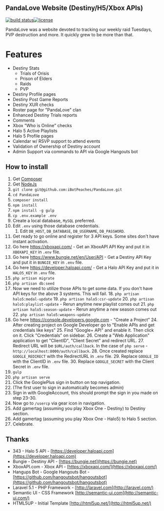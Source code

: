 ## PandaLove Website (Destiny/H5/Xbox APIs)

[![build status](https://gitlab.connortumbleson.com/iBotPeaches/PandaLove/badges/master/build.svg)](https://gitlab.connortumbleson.com/ci/projects/1?ref=master)[![license](https://img.shields.io/badge/license-dbad-green.svg)](http://www.dbad-license.org/)

PandaLove was a website devoted to tracking our weekly raid Tuesdays, PVP destruction and more. It quickly grew to be more than that.

# Features
* Destiny Stats
    * Trials of Orisis
    * Prison of Elders
    * Raids
    * PVP
* Destiny Profile pages
* Destiny Post Game Reports
* Destiny XUR checks
* Roster page for "PandaLove" clan
* Enhanced Destiny Trials reports
* Comments
* Xbox "Who is Online" checks
* Halo 5 Active Playlists
* Halo 5 Profile pages
* Calendar w/ RSVP support to attend events
* Validation of Ownership of Destiny account
* Admin Support via commands to API via Google Hangouts bot

## How to install
1. Get [Composer](https://getcomposer.org/)
2. Get [NodeJs](http://nodejs.org/)
3. `git clone git@github.com:iBotPeaches/PandaLove.git`
4. `cd PandaLove`
5. `composer install`
6. `npm install`
7. `npm install -g gulp`
8. `cp .env.example .env`
9. Create a local database, `MySQL` preferred.
10. Edit `.env` using those database credentials.
    1. Edit `DB_HOST`, `DB_DATABASE`, `DB_USERNAME`, `DB_PASSWORD`.
11. Get ready to go online and register for 3 API keys. Some sites don't have instant activation.
12. Go here https://xboxapi.com/ - Get an XboxAPI API Key and put it in `XBOXAPI_KEY` in `.env` file.
13. Go here https://www.bungie.net/en/User/API - Get a Destiny API Key and put it in `BUNGIE_KEY` in `.env` file.
14. Go here https://developer.haloapi.com/ - Get a Halo API Key and put it in `HALO5_KEY` in `.env` file.
15. `php artisan migrate`
16. `php artisan db:seed`
17. Now we need to utilize those APIs to get some data. If you don't have API keys for the above 3 systems. This will fail.
    18. `php artisan halo5:medal-update`
    19. `php artisan halo5:csr-update`
    20. `php artisan halo5:playlist-update` - Rerun anytime new playlist comes out
    21. `php artisan halo5:season-update` - Rerun anytime a new season comes out
    22. `php artisan halo5:weapons-update`
23. Go here https://console.developers.google.com - "Create a Project"
    24. After creating project on Google Developer go to "Enable APIs and get credentials like keys"
    25. Find "Google+ API" and enable it. Then click on it. Click "Credentials" on sidebar.
    26. Create a "Web Application" application to get "ClientID", "Client Secret" and redirect URL.
    27. Redirect URL will be `$URL/auth/callback`. In the case of `php serve` - `http://localhost:8000/auth/callback`.
    28. Once created replace `GOOGLE_REDIRECT` with the RedirectURL in `.env` file.
    29. Replace `GOOGLE_ID` with the ClientID in `.env` file.
    30. Replace `GOOGLE_SECRET` with the Client Secret in `.env` file.
31. `gulp`
32. `php artisan serve`
33. Click the GooglePlus sign in button on top navigation.
34. (The first user to sign in automatically becomes admin)
35. Sign in with GoogleAccount, this should prompt the sign in you made on step 23-30.
36. Now go to `/usercp` via gear icon in navigation.
37. Add gamertag (assuming you play Xbox One - Destiny) to Destiny section.
38. Add gamertag (assuming you play Xbox One - Halo5) to Halo 5 section.
39. Celebrate.

## Thanks
* 343 - Halo 5 API - [https://developer.haloapi.com](https://developer.haloapi.com)
* Bungie - Destiny API - [https://bungie.net](https://bungie.net)
* XboxAPI.com - Xbox API - [https://xboxapi.com/](https://xboxapi.com/)
* Hangups Bot - Google Hangouts Bot - [https://github.com/hangoutsbot/hangoutsbot](https://github.com/hangoutsbot/hangoutsbot)
* Laravel 5.1 - PHP Framework - [http://laravel.com](http://laravel.com/)
* Semantic UI - CSS Framework [http://semantic-ui.com](http://semantic-ui.com/)
* HTML5UP - Initial Template [http://html5up.net/](http://html5up.net/)